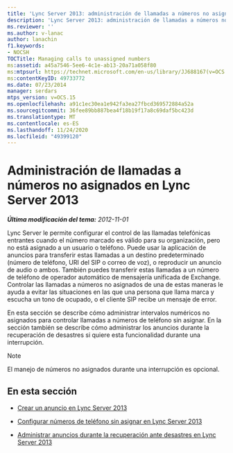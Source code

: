 ```yaml
---
title: 'Lync Server 2013: administración de llamadas a números no asignados'
description: 'Lync Server 2013: administración de llamadas a números no asignados.'
ms.reviewer: ''
ms.author: v-lanac
author: lanachin
f1.keywords:
- NOCSH
TOCTitle: Managing calls to unassigned numbers
ms:assetid: a45a7546-5ee6-4c1e-ab13-20a71a058f80
ms:mtpsurl: https://technet.microsoft.com/en-us/library/JJ688167(v=OCS.15)
ms:contentKeyID: 49733772
ms.date: 07/23/2014
manager: serdars
mtps_version: v=OCS.15
ms.openlocfilehash: a91c1ec30ea1e942fa3ea27fbcd369572884a52a
ms.sourcegitcommit: 36fee89bb887bea4f18b19f17a8c69daf5bc423d
ms.translationtype: MT
ms.contentlocale: es-ES
ms.lasthandoff: 11/24/2020
ms.locfileid: "49399120"
---
```

# <a name="managing-calls-to-unassigned-numbers-in-lync-server-2013"></a>Administración de llamadas a números no asignados en Lync Server 2013

<div data-xmlns="http://www.w3.org/1999/xhtml">

<div class="topic" data-xmlns="http://www.w3.org/1999/xhtml" data-msxsl="urn:schemas-microsoft-com:xslt" data-cs="https://msdn.microsoft.com/">

<div data-asp="https://msdn2.microsoft.com/asp">



</div>

<div id="mainSection">

<div id="mainBody">

<span> </span>

_**Última modificación del tema:** 2012-11-01_

Lync Server le permite configurar el control de las llamadas telefónicas entrantes cuando el número marcado es válido para su organización, pero no está asignado a un usuario o teléfono. Puede usar la aplicación de anuncios para transferir estas llamadas a un destino predeterminado (número de teléfono, URI del SIP o correo de voz), o reproducir un anuncio de audio o ambos. También puedes transferir estas llamadas a un número de teléfono de operador automático de mensajería unificada de Exchange. Controlar las llamadas a números no asignados de una de estas maneras le ayuda a evitar las situaciones en las que una persona que llama marca y escucha un tono de ocupado, o el cliente SIP recibe un mensaje de error.

En esta sección se describe cómo administrar intervalos numéricos no asignados para controlar llamadas a números de teléfono sin asignar. En la sección también se describe cómo administrar los anuncios durante la recuperación de desastres si quiere esta funcionalidad durante una interrupción.

<div>


> [!NOTE]  
> El manejo de números no asignados durante una interrupción es opcional.



</div>

<div>

## <a name="in-this-section"></a>En esta sección

  - [Crear un anuncio en Lync Server 2013](lync-server-2013-create-an-announcement.md)

  - [Configurar números de teléfono sin asignar en Lync Server 2013](lync-server-2013-configure-unassigned-phone-numbers.md)

  - [Administrar anuncios durante la recuperación ante desastres en Lync Server 2013](lync-server-2013-manage-announcements-during-disaster-recovery.md)

</div>

</div>

<span> </span>

</div>

</div>

</div>


